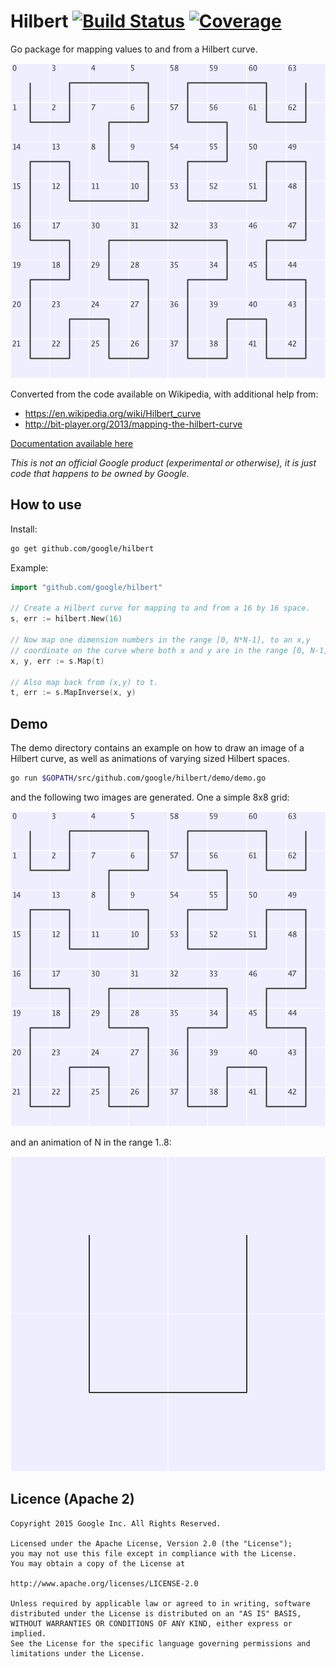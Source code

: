 # Hilbert [![Build Status](https://img.shields.io/travis/google/hilbert.svg)](https://travis-ci.org/google/hilbert) [![Coverage](https://img.shields.io/coveralls/google/hilbert.svg)](https://coveralls.io/github/google/hilbert)

Go package for mapping values to and from a Hilbert curve.

![Image of 8 by 8 Hilbert curve](images/hilbert.png)

Converted from the code available on Wikipedia, with additional help from:
 * https://en.wikipedia.org/wiki/Hilbert_curve
 * http://bit-player.org/2013/mapping-the-hilbert-curve

[Documentation available here](https://godoc.org/github.com/google/hilbert)

*This is not an official Google product (experimental or otherwise), it is just code that happens to be owned by Google.*
 
## How to use

Install:

```bash
go get github.com/google/hilbert
```

Example:

```go
import "github.com/google/hilbert"
	
// Create a Hilbert curve for mapping to and from a 16 by 16 space.
s, err := hilbert.New(16)

// Now map one dimension numbers in the range [0, N*N-1], to an x,y
// coordinate on the curve where both x and y are in the range [0, N-1].
x, y, err := s.Map(t)

// Also map back from (x,y) to t.
t, err := s.MapInverse(x, y)
```

## Demo

The demo directory contains an example on how to draw an image of a Hilbert
curve, as well as animations of varying sized Hilbert spaces.

```bash
go run $GOPATH/src/github.com/google/hilbert/demo/demo.go
```

and the following two images are generated. One a simple 8x8 grid:

![Image of 8 by 8 Hilbert curve](images/hilbert.png)

and an animation of N in the range 1..8:

![Hilbert curve animation](images/hilbert_animation.gif)

## Licence (Apache 2)

```
Copyright 2015 Google Inc. All Rights Reserved.

Licensed under the Apache License, Version 2.0 (the "License");
you may not use this file except in compliance with the License.
You may obtain a copy of the License at

http://www.apache.org/licenses/LICENSE-2.0

Unless required by applicable law or agreed to in writing, software
distributed under the License is distributed on an "AS IS" BASIS,
WITHOUT WARRANTIES OR CONDITIONS OF ANY KIND, either express or implied.
See the License for the specific language governing permissions and
limitations under the License.
```
